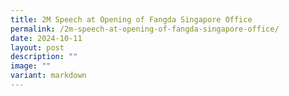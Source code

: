 ```yaml
---
title: 2M Speech at Opening of Fangda Singapore Office
permalink: /2m-speech-at-opening-of-fangda-singapore-office/
date: 2024-10-11
layout: post
description: ""
image: ""
variant: markdown
---
```

